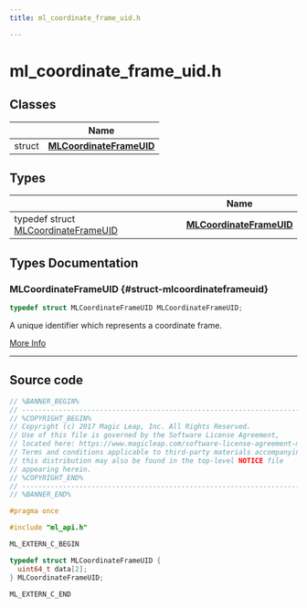 ```yaml
---
title: ml_coordinate_frame_uid.h

---
```


# ml_coordinate_frame_uid.h



## Classes

|                | Name           |
| -------------- | -------------- |
| struct | **[MLCoordinateFrameUID](/api-ref/api/Modules/group___perception/struct_m_l_coordinate_frame_u_i_d.md)**  |

## Types

|                | Name           |
| -------------- | -------------- |
| typedef struct [MLCoordinateFrameUID](/api-ref/api/Modules/group___perception/struct_m_l_coordinate_frame_u_i_d.md) | **[MLCoordinateFrameUID](/api-ref/api/Modules/group___perception/group___perception.md#struct-mlcoordinateframeuid)**  |


## Types Documentation

### MLCoordinateFrameUID {#struct-mlcoordinateframeuid}

```cpp
typedef struct MLCoordinateFrameUID MLCoordinateFrameUID;
```


A unique identifier which represents a coordinate frame. 



[More Info](/api-ref/api/Modules/group___perception/struct_m_l_coordinate_frame_u_i_d.md)



-----------




## Source code

```cpp
// %BANNER_BEGIN%
// ---------------------------------------------------------------------
// %COPYRIGHT_BEGIN%
// Copyright (c) 2017 Magic Leap, Inc. All Rights Reserved.
// Use of this file is governed by the Software License Agreement,
// located here: https://www.magicleap.com/software-license-agreement-ml2
// Terms and conditions applicable to third-party materials accompanying
// this distribution may also be found in the top-level NOTICE file
// appearing herein.
// %COPYRIGHT_END%
// ---------------------------------------------------------------------
// %BANNER_END%

#pragma once

#include "ml_api.h"

ML_EXTERN_C_BEGIN

typedef struct MLCoordinateFrameUID {
  uint64_t data[2];
} MLCoordinateFrameUID;

ML_EXTERN_C_END
```



